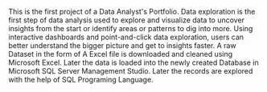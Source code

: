 This is the first project of a Data Analyst's Portfolio. Data exploration is the first step of data analysis used to explore and visualize data to uncover insights from the start or identify areas or patterns to dig into more. Using interactive dashboards and point-and-click data exploration, users can better understand the bigger picture and get to insights faster.
A raw Dataset in the form of A Excel file is downloaded and cleaned using Microsoft Excel. Later the data is loaded into the newly created Database in Microsoft SQL Server Management Studio. Later the records are explored with the help of SQL Programing Language.
